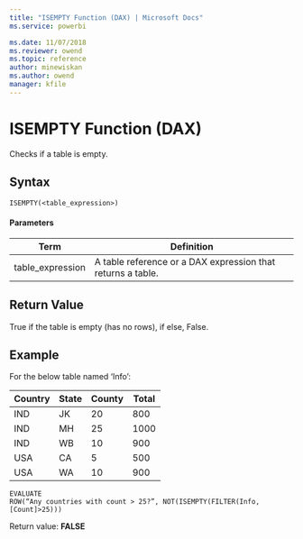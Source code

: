 ```yaml
---
title: "ISEMPTY Function (DAX) | Microsoft Docs"
ms.service: powerbi 

ms.date: 11/07/2018
ms.reviewer: owend
ms.topic: reference
author: minewiskan
ms.author: owend
manager: kfile
---
```

# ISEMPTY Function (DAX)
  
Checks if a table is empty.  
  
## Syntax  
  
```dax
ISEMPTY(<table_expression>)  
```
  
#### Parameters  
  
|Term|Definition|  
|--------|--------------|  
|table_expression|A table reference or a DAX expression that returns a table.|  
  
## Return Value  
True if the table is empty (has no rows), if else, False.  
  
## Example  
For the below table named ‘Info’:  
  
|Country|State|County|Total|  
|-----------|---------|----------|---------|  
|IND|JK|20|800|  
|IND|MH|25|1000|  
|IND|WB|10|900|  
|USA|CA|5|500|  
|USA|WA|10|900|  
  
```dax
EVALUATE   
ROW(“Any countries with count > 25?”, NOT(ISEMPTY(FILTER(Info, [Count]>25)))  
```

Return value: **FALSE**  
  

